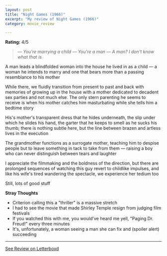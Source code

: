 ```yaml
---
layout: post
title: "Night Games (1966)"
excerpt: "My review of Night Games (1966)"
category: movie_review

---
```


**Rating:** 4/5

<blockquote><i>— You're marrying a child
</i><i>— You're a man
</i><i>— A man? I don't know what that is</i></blockquote>A man leads a blindfolded woman into the house he lived in as a child — a woman he intends to marry and one that bears more than a passing resemblance to his mother

While there, we fluidly transition from present to past and back with memories of growing up in the house with a mother dedicated to decadent sex parties and not much else. The only stern parenting he seems to receive is when his mother catches him masturbating while she tells him a bedtime story

His's mother's transparent dress that he hides underneath, the slip under which he slides his hand, the garter that he keeps to smell as he sucks his thumb; there is nothing subtle here, but the line between brazen and artless lives in the execution

The grandmother functions as a surrogate mother, teaching him to despise people but to leave something in tack to take from them — raising a boy who can never distinguish between tears and laughter

I appreciate the filmmaking and the boldness of the direction, but there are prolonged sequences of watching this guy revert to childlike impulses, and like his wife's tired wandering the spectacle, we experience her tedium too

Still, lots of good stuff

<b>Stray Thoughts</b>
* Criterion calling this a "thriller" is a massive stretch
* I had to see the movie that made Shirley Temple resign from judging film festivals
* If you watched this with me, you would've heard me yell, "Paging Dr. Freud!" every three minutes
* It's, unfortunately, a woman seeing a man she can fix and (spoiler alert) succeeding

<hr>

[See Review on Letterboxd](https://boxd.it/4IeqQN)
